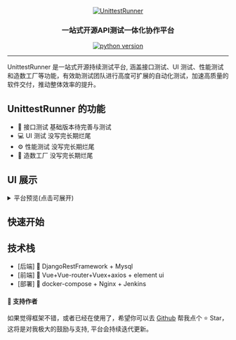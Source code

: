 <p align="center"><a href="https://imgse.com/i/pFKvjUA"><img src="https://s11.ax1x.com/2024/01/31/pFKvjUA.png" alt="UnittestRunner" width="300" border="0" /></a>
<h3 align="center">一站式开源API测试一体化协作平台</h3>
<p align="center">
  <a href=""><img src="https://img.shields.io/badge/python-3.4%7C3.5%7C3.6%7C3.7%7C3.8%7C3.9%7C3.10-blue.svg" alt="python version"></a>
</p>
<hr />

UnittestRunner 是一站式开源持续测试平台, 涵盖接口测试、UI 测试、性能测试和造数工厂等功能，有效助测试团队进行高度可扩展的自动化测试，加速高质量的软件交付，推动整体效率的提升。


## UnittestRunner 的功能

- 🎯 接口测试 基础版本待完善与测试
- 💻 UI 测试 没写完长期烂尾
- ⚙️ 性能测试 没写完长期烂尾
- 📝 造数工厂 没写完长期烂尾


## UI 展示
<details>
<summary>平台预览(点击可展开)</summary>

#### 🍦 项目管理

![](https://github.com/xiaoxiaolulu/EasyPost/blob/master/backend/static/1219141210.png)

#### 🍦 环境管理

![](https://github.com/xiaoxiaolulu/EasyPost/blob/master/backend/static/1219141313.png)

#### 🍦 地址管理

![](https://github.com/xiaoxiaolulu/EasyPost/blob/master/backend/static/219141328.png)


#### 🍦 接口管理

![](https://github.com/xiaoxiaolulu/EasyPost/blob/master/backend/static/221134334.png)
![](https://github.com/xiaoxiaolulu/EasyPost/blob/master/backend/static/1221160034.png)


#### 🍦 用例管理

![](https://github.com/xiaoxiaolulu/EasyPost/blob/master/backend/static/0105142655.png)

</details>

## 快速开始


## 技术栈

- [后端] 🎨 DjangoRestFramework  + Mysql
- [前端] 🎉 Vue+Vue-router+Vuex+axios + element ui
- [部署] 🎃 docker-compose + Nginx + Jenkins


#### 💌 支持作者
如果觉得框架不错，或者已经在使用了，希望你可以去 <a target="_blank" href="https://github.com/xiaoxiaolulu/EasyPost">Github</a> 帮我点个 ⭐ Star，这将是对我极大的鼓励与支持, 平台会持续迭代更新。
